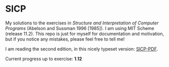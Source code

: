 # SICP
My solutions to the exercises in *Structure and Interpretation of Computer Programs* (Abelson and Sussman 1996 [1985]).
I am using MIT Scheme (release 11.2). This repo is just for myself for documentation and motivation, but if you notice any mistakes, please feel free to tell me!

I am reading the second edition, in this nicely typeset version: [SICP-PDF](https://github.com/sarabander/sicp-pdf).

Current progress up to exercise: **1.12**
